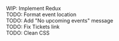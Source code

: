 WIP: Implement Redux<br />
TODO: Format event location<br />
TODO: Add "No upcoming events" message<br />
TODO: Fix Tickets link<br />
TODO: Clean CSS
